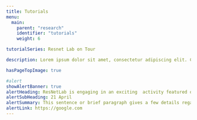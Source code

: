 ```yaml
---
title: Tutorials
menu:
  main:
    parent: "research"
    identifier: "tutorials"
    weight: 6  

tutorialSeries: Resnet Lab on Tour

description: Lorem ipsum dolor sit amet, consectetur adipiscing elit. Cras ultricies ligula sed magna dictum porta. Donec sollicitudin molestie malesuada. Curabitur aliquet quam id dui posuere blandit. Curabitur aliquet quam id dui posuere blandit. Donec sollicitudin molestie malesuada.

hasPageTopImage: true

#alert
showAlertBanner: true
alertHeading: ResNetLab is engaging in an exciting  activity featured on this banner. Join us!
alertSubHeading: 21 April
alertSummary: This sentence or brief paragraph gives a few details regarding the event, tempting the user to click the adjacent button and take part.
alertLink: https://google.com
---
```

